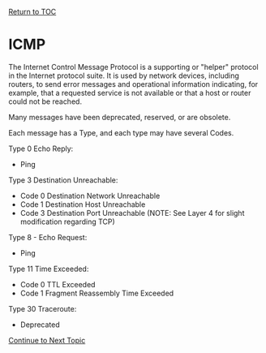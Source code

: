 <a href="https://github.com/CyberTrainingUSAF/08-Network-Programming/blob/master/00-Table-of-Contents.md" > Return to TOC </a>

# ICMP

The Internet Control Message Protocol is a supporting or "helper" protocol in the Internet protocol suite. It is used by network devices, including routers, to send error messages and operational information indicating, for example, that a requested service is not available or that a host or router could not be reached.

Many messages have been deprecated, reserved, or are obsolete.

Each message has a Type, and each type may have several Codes.

Type 0 Echo Reply:

* Ping

Type 3 Destination Unreachable:

* Code 0 Destination Network Unreachable
* Code 1 Destination Host Unreachable
* Code 3 Destination Port Unreachable \(NOTE: See Layer 4 for slight modification regarding TCP\)

Type 8 - Echo Request:

* Ping

Type 11 Time Exceeded:

* Code 0 TTL Exceeded
* Code 1 Fragment Reassembly Time Exceeded

Type 30 Traceroute:

* Deprecated

<a href="https://github.com/CyberTrainingUSAF/08-Network-Programming/blob/master/05-osi-layer-3/ping.md" > Continue to Next Topic </a>
